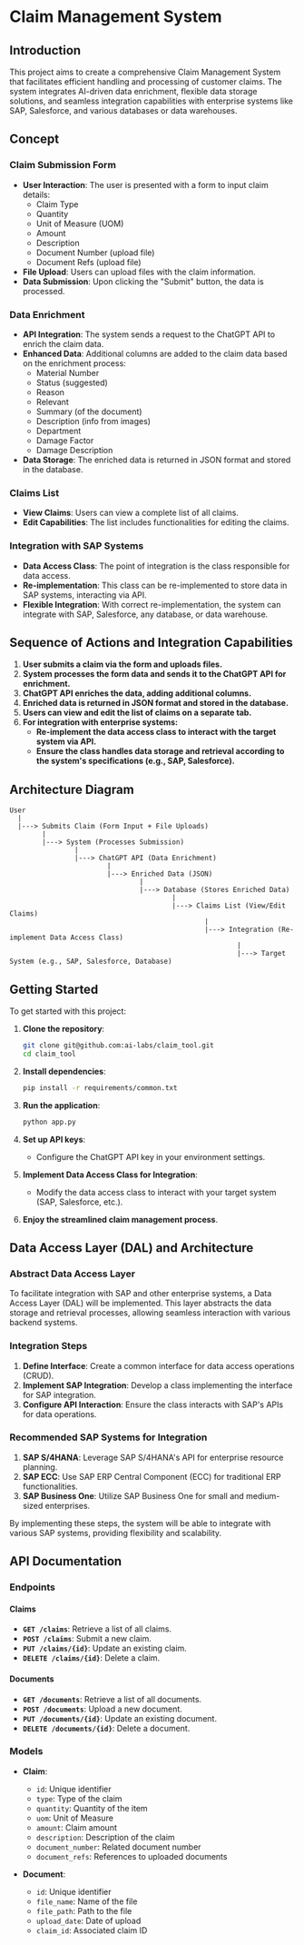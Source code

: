 
# Claim Management System

## Introduction

This project aims to create a comprehensive Claim Management System that facilitates efficient handling and processing of customer claims. The system integrates AI-driven data enrichment, flexible data storage solutions, and seamless integration capabilities with enterprise systems like SAP, Salesforce, and various databases or data warehouses.

## Concept

### Claim Submission Form
- **User Interaction**: The user is presented with a form to input claim details:
  - Claim Type
  - Quantity
  - Unit of Measure (UOM)
  - Amount
  - Description
  - Document Number (upload file)
  - Document Refs (upload file)
- **File Upload**: Users can upload files with the claim information.
- **Data Submission**: Upon clicking the "Submit" button, the data is processed.

### Data Enrichment
- **API Integration**: The system sends a request to the ChatGPT API to enrich the claim data.
- **Enhanced Data**: Additional columns are added to the claim data based on the enrichment process:
  - Material Number
  - Status (suggested)
  - Reason
  - Relevant
  - Summary (of the document)
  - Description (info from images)
  - Department
  - Damage Factor
  - Damage Description
- **Data Storage**: The enriched data is returned in JSON format and stored in the database.

### Claims List
- **View Claims**: Users can view a complete list of all claims.
- **Edit Capabilities**: The list includes functionalities for editing the claims.

### Integration with SAP Systems
- **Data Access Class**: The point of integration is the class responsible for data access.
- **Re-implementation**: This class can be re-implemented to store data in SAP systems, interacting via API.
- **Flexible Integration**: With correct re-implementation, the system can integrate with SAP, Salesforce, any database, or data warehouse.

## Sequence of Actions and Integration Capabilities

1. **User submits a claim via the form and uploads files.**
2. **System processes the form data and sends it to the ChatGPT API for enrichment.**
3. **ChatGPT API enriches the data, adding additional columns.**
4. **Enriched data is returned in JSON format and stored in the database.**
5. **Users can view and edit the list of claims on a separate tab.**
6. **For integration with enterprise systems:**
   - **Re-implement the data access class to interact with the target system via API.**
   - **Ensure the class handles data storage and retrieval according to the system's specifications (e.g., SAP, Salesforce).**

## Architecture Diagram

```plaintext
User
  |
  |---> Submits Claim (Form Input + File Uploads)
        |
        |---> System (Processes Submission)
                |
                |---> ChatGPT API (Data Enrichment)
                        |
                        |---> Enriched Data (JSON)
                                |
                                |---> Database (Stores Enriched Data)
                                        |
                                        |---> Claims List (View/Edit Claims)
                                                |
                                                |---> Integration (Re-implement Data Access Class)
                                                        |
                                                        |---> Target System (e.g., SAP, Salesforce, Database)
```

## Getting Started

To get started with this project:

1. **Clone the repository**:
   ```bash
   git clone git@github.com:ai-labs/claim_tool.git
   cd claim_tool
   ```

2. **Install dependencies**:
   ```bash
   pip install -r requirements/common.txt
   ```

3. **Run the application**:
   ```bash
   python app.py
   ```

4. **Set up API keys**:
   - Configure the ChatGPT API key in your environment settings.

5. **Implement Data Access Class for Integration**:
   - Modify the data access class to interact with your target system (SAP, Salesforce, etc.).

6. **Enjoy the streamlined claim management process**.

## Data Access Layer (DAL) and Architecture

### Abstract Data Access Layer
To facilitate integration with SAP and other enterprise systems, a Data Access Layer (DAL) will be implemented. This layer abstracts the data storage and retrieval processes, allowing seamless interaction with various backend systems.

### Integration Steps
1. **Define Interface**: Create a common interface for data access operations (CRUD).
2. **Implement SAP Integration**: Develop a class implementing the interface for SAP integration.
3. **Configure API Interaction**: Ensure the class interacts with SAP's APIs for data operations.

### Recommended SAP Systems for Integration
1. **SAP S/4HANA**: Leverage SAP S/4HANA's API for enterprise resource planning.
2. **SAP ECC**: Use SAP ERP Central Component (ECC) for traditional ERP functionalities.
3. **SAP Business One**: Utilize SAP Business One for small and medium-sized enterprises.

By implementing these steps, the system will be able to integrate with various SAP systems, providing flexibility and scalability.

## API Documentation

### Endpoints

#### Claims

- **`GET /claims`**: Retrieve a list of all claims.
- **`POST /claims`**: Submit a new claim.
- **`PUT /claims/{id}`**: Update an existing claim.
- **`DELETE /claims/{id}`**: Delete a claim.

#### Documents

- **`GET /documents`**: Retrieve a list of all documents.
- **`POST /documents`**: Upload a new document.
- **`PUT /documents/{id}`**: Update an existing document.
- **`DELETE /documents/{id}`**: Delete a document.

### Models

- **Claim**:
  - `id`: Unique identifier
  - `type`: Type of the claim
  - `quantity`: Quantity of the item
  - `uom`: Unit of Measure
  - `amount`: Claim amount
  - `description`: Description of the claim
  - `document_number`: Related document number
  - `document_refs`: References to uploaded documents

- **Document**:
  - `id`: Unique identifier
  - `file_name`: Name of the file
  - `file_path`: Path to the file
  - `upload_date`: Date of upload
  - `claim_id`: Associated claim ID
